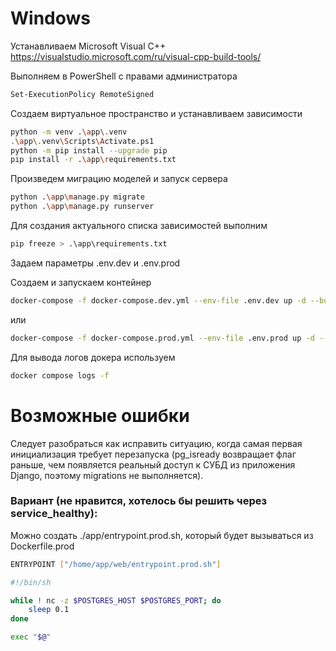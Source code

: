 # Windows
Устанавливаем Microsoft Visual C++\
https://visualstudio.microsoft.com/ru/visual-cpp-build-tools/

Выполняем в PowerShell с правами администратора
```bash
Set-ExecutionPolicy RemoteSigned
```

Создаем виртуальное пространство и устанавливаем зависимости
```bash
python -m venv .\app\.venv
.\app\.venv\Scripts\Activate.ps1
python -m pip install --upgrade pip
pip install -r .\app\requirements.txt
```

Произведем миграцию моделей и запуск сервера
```bash
python .\app\manage.py migrate
python .\app\manage.py runserver
```

Для создания актуального списка зависимостей выполним
```bash
pip freeze > .\app\requirements.txt
```

Задаем параметры .env.dev и .env.prod

Создаем и запускаем контейнер
```bash
docker-compose -f docker-compose.dev.yml --env-file .env.dev up -d --build
```
или
```bash
docker-compose -f docker-compose.prod.yml --env-file .env.prod up -d --build
```

Для вывода логов докера используем
```bash
docker compose logs -f
```

# Возможные ошибки
Следует разобраться как исправить ситуацию, когда самая первая инициализация требует перезапуска (pg_isready возвращает флаг раньше, чем появляется реальный доступ к СУБД из приложения Django, поэтому migrations не выполняется).

### Вариант (не нравится, хотелось бы решить через service_healthy):

Можно создать ./app/entrypoint.prod.sh, который будет вызываться из Dockerfile.prod

```bash
ENTRYPOINT ["/home/app/web/entrypoint.prod.sh"]
```

```bash
#!/bin/sh

while ! nc -z $POSTGRES_HOST $POSTGRES_PORT; do
    sleep 0.1
done

exec "$@"
```